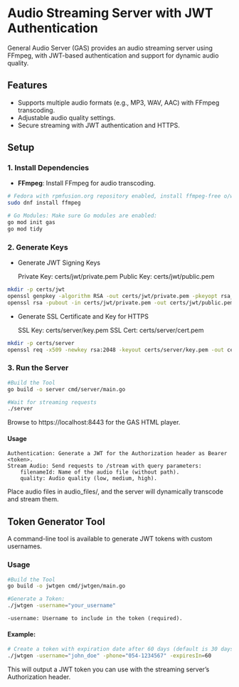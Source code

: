 # Audio Streaming Server with JWT Authentication

General Audio Server (GAS) provides an audio streaming server using FFmpeg, with JWT-based authentication and support for dynamic audio quality.

## Features
- Supports multiple audio formats (e.g., MP3, WAV, AAC) with FFmpeg transcoding.
- Adjustable audio quality settings.
- Secure streaming with JWT authentication and HTTPS.

## Setup

### 1. Install Dependencies
- **FFmpeg**: Install FFmpeg for audio transcoding.
  
```bash
# Fedora with rpmfusion.org repository enabled, install ffmpeg-free o/w 
sudo dnf install ffmpeg

# Go Modules: Make sure Go modules are enabled:
go mod init gas
go mod tidy
```

### 2. Generate Keys
- Generate JWT Signing Keys

    Private Key: certs/jwt/private.pem
    Public Key: certs/jwt/public.pem

```bash
mkdir -p certs/jwt
openssl genpkey -algorithm RSA -out certs/jwt/private.pem -pkeyopt rsa_keygen_bits:2048
openssl rsa -pubout -in certs/jwt/private.pem -out certs/jwt/public.pem
```

- Generate SSL Certificate and Key for HTTPS

    SSL Key: certs/server/key.pem
    SSL Cert: certs/server/cert.pem

```bash
mkdir -p certs/server
openssl req -x509 -newkey rsa:2048 -keyout certs/server/key.pem -out certs/server/cert.pem -days 365 -
```

### 3. Run the Server

```bash
#Build the Tool
go build -o server cmd/server/main.go

#Wait for streaming requests
./server
```

Browse to https://localhost:8443 for the GAS HTML player.

#### Usage

    Authentication: Generate a JWT for the Authorization header as Bearer <token>.
    Stream Audio: Send requests to /stream with query parameters:
        filenameId: Name of the audio file (without path).
        quality: Audio quality (low, medium, high).

Place audio files in audio_files/, and the server will dynamically transcode and stream them.

## Token Generator Tool

A command-line tool is available to generate JWT tokens with custom usernames.

### Usage

```bash
#Build the Tool
go build -o jwtgen cmd/jwtgen/main.go

#Generate a Token:
./jwtgen -username="your_username"
```

    -username: Username to include in the token (required).

#### Example:

```bash
# Create a token with expiration date after 60 days (default is 30 days)
./jwtgen -username="john_doe" -phone="054-1234567" -expiresIn=60
```

This will output a JWT token you can use with the streaming server’s Authorization header.
